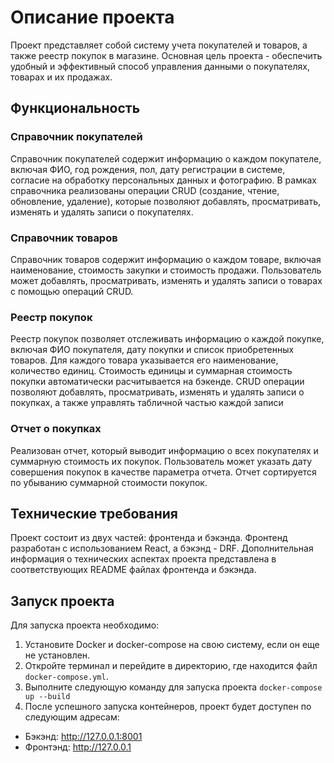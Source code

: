 # Описание проекта

Проект представляет собой систему учета покупателей и товаров, а также реестр покупок в магазине. 
Основная цель проекта - обеспечить удобный и эффективный способ управления данными о покупателях, товарах и их продажах.

## Функциональность

### Справочник покупателей

Справочник покупателей содержит информацию о каждом покупателе, включая ФИО, год рождения, пол, дату регистрации в системе, согласие на обработку персональных данных и фотографию. В рамках справочника реализованы операции CRUD (создание, чтение, обновление, удаление), которые позволяют добавлять, просматривать, изменять и удалять записи о покупателях.

### Справочник товаров

Справочник товаров содержит информацию о каждом товаре, включая наименование, стоимость закупки и стоимость продажи. Пользователь может добавлять, просматривать, изменять и удалять записи о товарах с помощью операций CRUD.

### Реестр покупок

Реестр покупок позволяет отслеживать информацию о каждой покупке, включая ФИО покупателя, дату покупки и список приобретенных товаров. Для каждого товара указывается его наименование, количество единиц. Cтоимость единицы и суммарная стоимость покупки автоматически расчитывается на бэкенде. 
CRUD операции позволяют добавлять, просматривать, изменять и удалять записи о покупках, а также управлять табличной частью каждой записи

### Отчет о покупках

Реализован отчет, который выводит информацию о всех покупателях и суммарную стоимость их покупок. Пользователь может указать дату совершения покупок в качестве параметра отчета. Отчет сортируется по убыванию суммарной стоимости покупок.

## Технические требования

Проект состоит из двух частей: фронтенда и бэкэнда. Фронтенд разработан с использованием React, а бэкэнд - DRF.
Дополнительная информация о технических аспектах проекта представлена в соответствующих README файлах фронтенда и бэкэнда.


## Запуск проекта

Для запуска проекта необходимо:

1. Установите Docker и docker-compose на свою систему, если он еще не установлен.
2. Откройте терминал и перейдите в директорию, где находится файл `docker-compose.yml`.
3. Выполните следующую команду для запуска проекта `docker-compose up --build`
4. После успешного запуска контейнеров, проект будет доступен по следующим адресам:

- Бэкэнд: http://127.0.0.1:8001
- Фронтэнд: http://127.0.0.1
